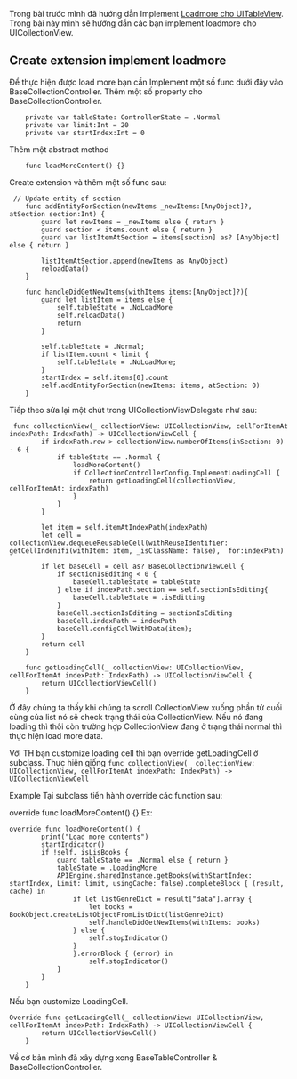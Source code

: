 Trong bài trước mình đã hướng dẫn Implement [Loadmore cho UITableView](https://viblo.asia/p/create-extension-implement-load-more-in-uitableview-Eb85oMNjZ2G). Trong bài này mình sẽ hướng dẫn các bạn implement loadmore cho UICollectionView.

## Create extension implement loadmore
Để thực hiện được load more bạn cần Implement một số func dưới đây vào BaseCollectionController. Thêm một số property cho BaseCollectionController.

```
    private var tableState: ControllerState = .Normal
    private var limit:Int = 20
    private var startIndex:Int = 0
```
    
Thêm một abstract method
```
    func loadMoreContent() {}
```

Create extension và thêm một số func sau:
```
 // Update entity of section
    func addEntityForSection(newItems _newItems:[AnyObject]?, atSection section:Int) {
        guard let newItems = _newItems else { return }
        guard section < items.count else { return }
        guard var listItemAtSection = items[section] as? [AnyObject] else { return }
        
        listItemAtSection.append(newItems as AnyObject)
        reloadData()
    }
    
    func handleDidGetNewItems(withItems items:[AnyObject]?){
        guard let listItem = items else {
            self.tableState = .NoLoadMore
            self.reloadData()
            return
        }
        
        self.tableState = .Normal;
        if listItem.count < limit {
            self.tableState = .NoLoadMore;
        }
        startIndex = self.items[0].count
        self.addEntityForSection(newItems: items, atSection: 0)
    }
```
Tiếp theo sửa lại một chút trong UICollectionViewDelegate như sau:
```
 func collectionView(_ collectionView: UICollectionView, cellForItemAt indexPath: IndexPath) -> UICollectionViewCell {
        if indexPath.row > collectionView.numberOfItems(inSection: 0)  - 6 {
            if tableState == .Normal {
                loadMoreContent()
                if CollectionControllerConfig.ImplementLoadingCell {
                    return getLoadingCell(collectionView, cellForItemAt: indexPath)
                }
            }
        }
        
        let item = self.itemAtIndexPath(indexPath)
        let cell = collectionView.dequeueReusableCell(withReuseIdentifier: getCellIndenifi(withItem: item, _isClassName: false),  for:indexPath)
        
        if let baseCell = cell as? BaseCollectionViewCell {
            if sectionIsEditing < 0 {
                baseCell.tableState = tableState
            } else if indexPath.section == self.sectionIsEditing{
                baseCell.tableState = .isEditting
            }
            baseCell.sectionIsEditing = sectionIsEditing
            baseCell.indexPath = indexPath
            baseCell.configCellWithData(item);
        }
        return cell
    }
    
    func getLoadingCell(_ collectionView: UICollectionView, cellForItemAt indexPath: IndexPath) -> UICollectionViewCell {
        return UICollectionViewCell()
    }
```

Ở đây chúng ta thấy khi chúng ta scroll CollectionView xuống phần tử cuối cùng của list nó sẽ check trạng thái của CollectionView. Nếu nó đang loading thì thôi còn trường hợp CollectionView đang ở trạng thái normal thì thực hiện load more data.

Với TH bạn customize loading cell thì bạn override getLoadingCell ở subclass. Thực hiện giống `func collectionView(_ collectionView: UICollectionView, cellForItemAt indexPath: IndexPath) -> UICollectionViewCell`

Example
Tại subclass tiến hành override các function sau:

override func loadMoreContent() {}
Ex:
```
override func loadMoreContent() {
        print("Load more contents")
        startIndicator()
        if !self._isLisBooks {
            guard tableState == .Normal else { return }
            tableState = .LoadingMore
            APIEngine.sharedInstance.getBooks(withStartIndex: startIndex, Limit: limit, usingCache: false).completeBlock { (result, cache) in
                if let listGenreDict = result["data"].array {
                    let books = BookObject.createListObjectFromListDict(listGenreDict)
                    self.handleDidGetNewItems(withItems: books)
                } else {
                    self.stopIndicator()
                }
                }.errorBlock { (error) in
                    self.stopIndicator()
            }
        }
    }
```
Nếu bạn customize LoadingCell.
```
Override func getLoadingCell(_ collectionView: UICollectionView, cellForItemAt indexPath: IndexPath) -> UICollectionViewCell {
        return UICollectionViewCell()
    }
```

Về cơ bản mình đã xây dựng xong BaseTableController & BaseCollectionController.